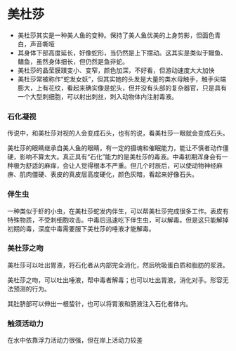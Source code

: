 # 美杜莎

* 美杜莎其实是一种美人鱼的变种。保持了美人鱼优美的上身剪影，但面色青白，声音嘶哑
* 其身体下部高度延长，好像蛇形，当仍然是上下摆动。这其实是类似于鳗鱼、鳝鱼，虽然身体细长，但仍然是鱼非蛇。
* 美杜莎的晶莹膜蹼变小、变窄，颜色加深，不好看，但游动速度大大加快
* 美杜莎常被称作“蛇发女妖”，但其实她的头发是大量的类水母触手，触手尖端膨大，上有花纹，看起来确实像是蛇头，但并没有头部的复杂器官，只是具有一个大型刺细胞，可以射出刺丝，刺入动物体内注射毒液。

### 石化凝视

传说中，和美杜莎对视的人会变成石头，也有的说，看美杜莎一眼就会变成石头。

美杜莎的眼睛继承自美人鱼的眼睛，有一定的摄魂和催眠能力，能让不慎者动作僵硬，影响不算太大。真正具有“石化”能力的是美杜莎的毒液。中毒初期浑身会有一种极为舒适的麻痒，会让人觉得根本不严重。但几个时辰后，可以使动物神经麻痹、肌肉僵硬、表皮的真皮层高度硬化，颜色灰暗，看起来好像石头。

### 伴生虫

一种类似于虾的小虫，在美杜莎蛇发内伴生，可以帮美杜莎完成很多工作。表皮有特殊物质，不受刺细胞攻击。中毒后迅速吃下伴生虫，可以解毒。但是这只能解掉初期的毒，深度中毒需要服下美杜莎的唾液才能解毒。

### 美杜莎之吻

美杜莎可以吐出胃液，将石化者从内部完全消化，然后吮吸蛋白质和脂肪的浆液。

美杜莎之吻，可以吐出唾液，帮中毒者解毒；也可以吐出胃液，消化对手。形容无法预测的行为。

其肚脐部可以伸出一根蛰针，也可以将胃液和肠液注入石化者体内。

### 触须活动力

在水中依靠浮力活动力很强，但在岸上活动力较差